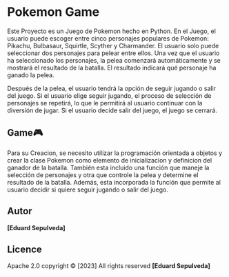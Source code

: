 # Pokemon Game

Este Proyecto es un Juego de Pokemon hecho en Python. En el Juego, el usuario puede escoger entre cinco personajes populares de Pokemon: Pikachu, Bulbasaur, Squirtle, Scyther y Charmander. El usuario solo puede seleccionar dos personajes para pelear entre ellos. Una vez que el usuario ha seleccionado los personajes, la pelea comenzará automáticamente y se mostrará el resultado de la batalla. El resultado indicará qué personaje ha ganado la pelea.

Después de la pelea, el usuario tendrá la opción de seguir jugando o salir del juego. Si el usuario elige seguir jugando, el proceso de selección de personajes se repetirá, lo que le permitirá al usuario continuar con la diversión de jugar. Si el usuario decide salir del juego, el juego se cerrará.

## Game🎮

Para su Creacion, se necesito utilizar la programación orientada a objetos y crear la clase Pokemon como elemento de inicializacion y definicion del ganador de la batalla. También esta incluido una función que maneje la selección de personajes y otra que controle la pelea y determine el resultado de la batalla. Además, esta incorporada la función que permite al usuario decidir si quiere seguir jugando o salir del juego.


## Autor

**[Eduard Sepulveda]**



## Licence
Apache 2.0 copyright © [2023] All rights reserved **[Eduard Sepulveda]**



